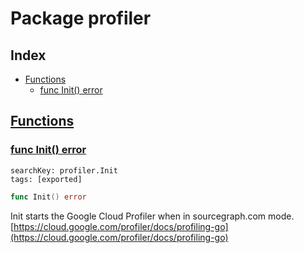 # Package profiler

## Index

* [Functions](#func)
    * [func Init() error](#Init)


## <a id="func" href="#func">Functions</a>

### <a id="Init" href="#Init">func Init() error</a>

```
searchKey: profiler.Init
tags: [exported]
```

```Go
func Init() error
```

Init starts the Google Cloud Profiler when in sourcegraph.com mode. [https://cloud.google.com/profiler/docs/profiling-go](https://cloud.google.com/profiler/docs/profiling-go) 

